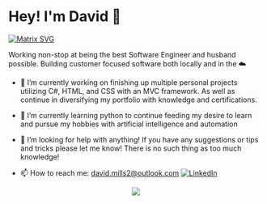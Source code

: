 # Hey! I'm David 👋

  [![Matrix SVG](https://raw.githubusercontent.com/rodrigograca31/rodrigograca31/master/matrix.svg)](https://www.youtube.com/watch?v=SDkAGkd4NLc) 

Working non-stop at being the best Software Engineer and husband possible. Building customer focused software both locally and in the ☁️

- 🔭 I’m currently working on finishing up multiple personal projects utilizing C#, HTML, and CSS with an MVC framework. As well as continue in diversifying my portfolio with knowledge and certifications.
- 🌱 I’m currently learning python to continue feeding my desire to learn and pursue my hobbies with artificial intelligence and automation
- 🤔 I’m looking for help with anything! If you have any suggestions or tips and tricks please let me know! There is no such thing as too much knowledge!

- 📫 How to reach me: david.mills2@outlook.com
<a href="https://www.linkedin.com/in/sai-sumanth-talluri-3b7811141"><img src="https://img.shields.io/badge/linkedin-%230077B5.svg?&style=for-the-badge&logo=linkedin&logoColor=white" alt="LinkedIn" /></a>&nbsp;

<p align='center'>
  <img align="center" src="https://github-readme-stats.vercel.app/api/top-langs/?username=Mills923&show_icons=true&hide_border=true&theme=radical">
</p>


